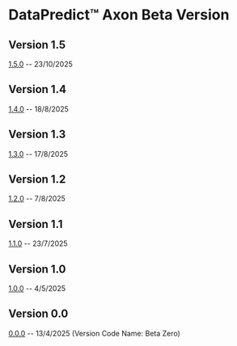 # DataPredict™ Axon Beta Version

## Version 1.5

[1.5.0](Beta/1-5-0.md) -- 23/10/2025

## Version 1.4

[1.4.0](Beta/1-4-0.md) -- 18/8/2025

## Version 1.3

[1.3.0](Beta/1-3-0.md) -- 17/8/2025

## Version 1.2

[1.2.0](Beta/1-2-0.md) -- 7/8/2025

## Version 1.1

[1.1.0](Beta/1-1-0.md) -- 23/7/2025

## Version 1.0

[1.0.0](Beta/1-0-0.md) -- 4/5/2025

## Version 0.0

[0.0.0](Beta/0-0-0.md) -- 13/4/2025 (Version Code Name: Beta Zero)
